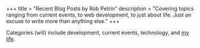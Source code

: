 +++
title = "Recent Blog Posts by Rob Petrin"
description = "Covering topics ranging from current events, to web development, to just about life. Just an excuse to write more than anything else."
+++

 Categories (will) include development, current events, technology, and [my life](/categories/personal 'personal').